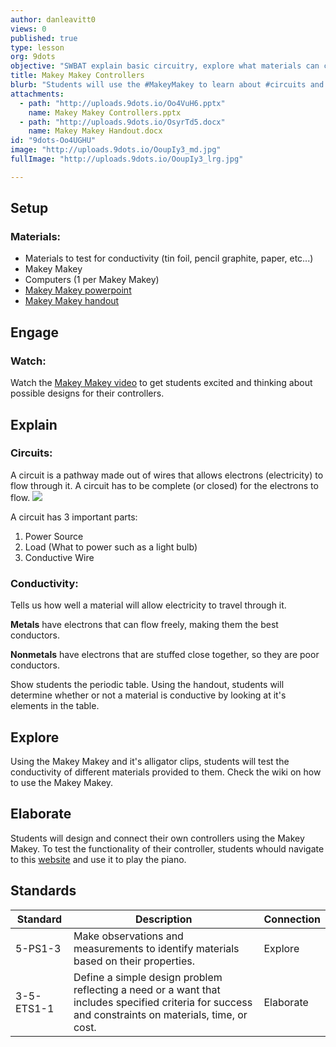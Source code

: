 ```yaml
---
author: danleavitt0
views: 0
published: true
type: lesson
org: 9dots
objective: "SWBAT explain basic circuitry, explore what materials can carry a current through a MaKey MaKey controller, and design a unique MaKey MaKey controller using materials of their choice"
title: Makey Makey Controllers
blurb: "Students will use the #MakeyMakey to learn about #circuits and #conductivity. #NGSS-5-PS1-3 #NGSS-3-5-ETS1-1"
attachments: 
  - path: "http://uploads.9dots.io/Oo4VuH6.pptx"
    name: Makey Makey Controllers.pptx
  - path: "http://uploads.9dots.io/OsyrTd5.docx"
    name: Makey Makey Handout.docx
id: "9dots-Oo4UGHU"
image: "http://uploads.9dots.io/OoupIy3_md.jpg"
fullImage: "http://uploads.9dots.io/OoupIy3_lrg.jpg"

---
```


## Setup

### Materials:

- Materials to test for conductivity (tin foil, pencil graphite, paper, etc...)
- Makey Makey
- Computers (1 per Makey Makey)
- [Makey Makey powerpoint](http://uploads.9dots.io/Oo4VuH6.pptx)
- [Makey Makey handout](http://uploads.9dots.io/OsyrTd5.docx)

## Engage
### Watch:
Watch the [Makey Makey video](https://www.youtube.com/watch?v=rfQqh7iCcOU) to get students excited and thinking about possible designs for their controllers.

## Explain
### Circuits:
A circuit is a pathway made out of wires that allows electrons (electricity) to flow through it.
A circuit has to be complete (or closed) for the electrons to flow.
![](http://uploads.9dots.io/Oo4Yl1S_md.jpg) 

A circuit has 3 important parts:

1. Power Source
2. Load (What to power such as a light bulb)
3. Conductive Wire

### Conductivity:
Tells us how well a material will allow electricity to travel through it.

**Metals** have electrons that can flow freely, making them the best conductors.

**Nonmetals** have electrons that are stuffed close together, so they are poor conductors.

Show students the periodic table. Using the handout, students will determine whether or not a material is conductive by looking at it's elements in the table. 

## Explore
Using the Makey Makey and it's alligator clips, students will test the conductivity of different materials provided to them. Check the wiki on how to use the Makey Makey.

## Elaborate
Students will design and connect their own controllers using the Makey Makey. To test the functionality of their controller, students whould navigate to this [website](http://scratch.mit.edu/projects/2543877/) and use it to play the piano.

## Standards

Standard | Description | Connection
--- | --- | ---
5-PS1-3 | Make observations and measurements to identify materials based on their properties. | Explore
3-5-ETS1-1 | Define a simple design problem reflecting a need or a want that includes specified criteria for success and constraints on materials, time, or cost. | Elaborate

